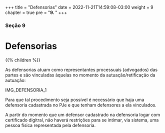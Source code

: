 +++
title = "Defensorias"
date = 2022-11-21T14:59:08-03:00
weight = 9
chapter = true
pre = "<b>9. </b>"
+++

### Seção 9

# Defensorias

{{% children  %}}

As defensorias atuam como representantes processuais (advogados) das partes e são vinculadas àquelas no momento da autuação/retificação da autuação:

IMG_DEFENSORIA_1

Para que tal procedimento seja possível é necessário que haja uma defensoria cadastrada no PJe e que tenham defensores a ela vinculados. 

A partir do momento que um defensor cadastrado na defensoria logar com certificado digitral, não haverá restrições para se intimar, via sistema, uma pessoa física representada pela defensoria.
